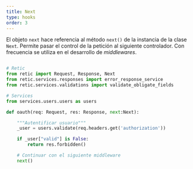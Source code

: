 ```yaml
---
title: Next
type: hooks
order: 3
---
```


El objeto ``next`` hace referencia al método ``next()`` de la instancia de la clase ``Next``. Permite pasar el control de la petición al siguiente controlador. Con frecuencia se utiliza en el desarrollo de *middlewares*.
  
```python

# Retic
from retic import Request, Response, Next
from retic.services.responses import error_response_service
from retic.services.validations import validate_obligate_fields

# Services
from services.users.users as users

def oauth(req: Request, res: Response, next:Next):

    """Autentificar usuario"""
    _user = users.validate(req.headers.get('authorization'))

    if _user["valid"] is False:
        return res.forbidden()

    # Continuar con el siguiente middleware
    next()

```
